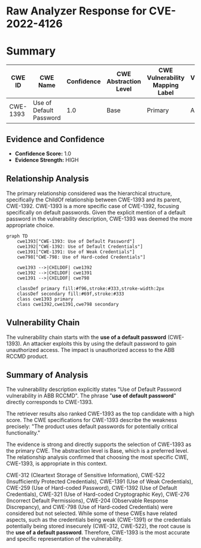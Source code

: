 # Raw Analyzer Response for CVE-2022-4126

# Summary
| CWE ID | CWE Name | Confidence | CWE Abstraction Level | CWE Vulnerability Mapping Label | CWE-Vulnerability Mapping Notes |
|---|---|---|---|---|---|
| CWE-1393 | Use of Default Password | 1.0 | Base | Primary | Allowed |

## Evidence and Confidence

*   **Confidence Score:** 1.0
*   **Evidence Strength:** HIGH

## Relationship Analysis
The primary relationship considered was the hierarchical structure, specifically the ChildOf relationship between CWE-1393 and its parent, CWE-1392. CWE-1393 is a more specific case of CWE-1392, focusing specifically on default passwords. Given the explicit mention of a default password in the vulnerability description, CWE-1393 was deemed the more appropriate choice.

```mermaid
graph TD
    cwe1393["CWE-1393: Use of Default Password"]
    cwe1392["CWE-1392: Use of Default Credentials"]
    cwe1391["CWE-1391: Use of Weak Credentials"]
    cwe798["CWE-798: Use of Hard-coded Credentials"]

    cwe1393 -->|CHILDOF| cwe1392
    cwe1392 -->|CHILDOF| cwe1391
    cwe1391 -->|CHILDOF| cwe798

    classDef primary fill:#f96,stroke:#333,stroke-width:2px
    classDef secondary fill:#69f,stroke:#333
    class cwe1393 primary
    class cwe1392,cwe1391,cwe798 secondary
```

## Vulnerability Chain
The vulnerability chain starts with the **use of a default password** (CWE-1393). An attacker exploits this by using the default password to gain unauthorized access. The impact is unauthorized access to the ABB RCCMD product.

## Summary of Analysis
The vulnerability description explicitly states "Use of Default Password vulnerability in ABB RCCMD". The phrase "**use of default password**" directly corresponds to CWE-1393.

The retriever results also ranked CWE-1393 as the top candidate with a high score. The CWE specifications for CWE-1393 describe the weakness precisely: "The product uses default passwords for potentially critical functionality."

The evidence is strong and directly supports the selection of CWE-1393 as the primary CWE. The abstraction level is Base, which is a preferred level. The relationship analysis confirmed that choosing the most specific CWE, CWE-1393, is appropriate in this context.

CWE-312 (Cleartext Storage of Sensitive Information), CWE-522 (Insufficiently Protected Credentials), CWE-1391 (Use of Weak Credentials), CWE-259 (Use of Hard-coded Password), CWE-1392 (Use of Default Credentials), CWE-321 (Use of Hard-coded Cryptographic Key), CWE-276 (Incorrect Default Permissions), CWE-204 (Observable Response Discrepancy), and CWE-798 (Use of Hard-coded Credentials) were considered but not selected. While some of these CWEs have related aspects, such as the credentials being weak (CWE-1391) or the credentials potentially being stored insecurely (CWE-312, CWE-522), the root cause is the **use of a default password**. Therefore, CWE-1393 is the most accurate and specific representation of the vulnerability.